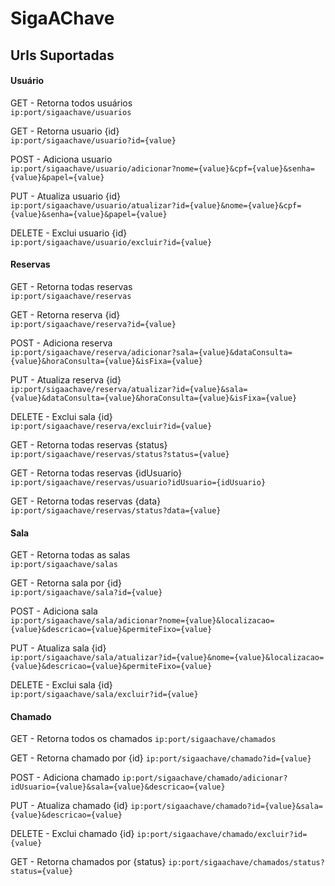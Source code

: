 # SigaAChave

## Urls Suportadas

#### Usuário

GET - Retorna todos usuários  
`ip:port/sigaachave/usuarios`

GET - Retorna usuario {id}  
`ip:port/sigaachave/usuario?id={value}`

POST - Adiciona usuario  
`ip:port/sigaachave/usuario/adicionar?nome={value}&cpf={value}&senha={value}&papel={value}`

PUT - Atualiza usuario {id}  
`ip:port/sigaachave/usuario/atualizar?id={value}&nome={value}&cpf={value}&senha={value}&papel={value}`

DELETE - Exclui usuario {id}  
`ip:port/sigaachave/usuario/excluir?id={value}`

#### Reservas

GET - Retorna todas reservas  
`ip:port/sigaachave/reservas`

GET - Retorna reserva {id}  
`ip:port/sigaachave/reserva?id={value}`

POST - Adiciona reserva  
`ip:port/sigaachave/reserva/adicionar?sala={value}&dataConsulta={value}&horaConsulta={value}&isFixa={value}`

PUT - Atualiza reserva {id}  
`ip:port/sigaachave/reserva/atualizar?id={value}&sala={value}&dataConsulta={value}&horaConsulta={value}&isFixa={value}`

DELETE - Exclui sala {id}  
`ip:port/sigaachave/reserva/excluir?id={value}`

GET - Retorna todas reservas {status}  
`ip:port/sigaachave/reservas/status?status={value}`

GET - Retorna todas reservas {idUsuario}  
`ip:port/sigaachave/reservas/usuario?idUsuario={idUsuario}`

GET - Retorna todas reservas {data}  
`ip:port/sigaachave/reservas/status?data={value}`

#### Sala

GET - Retorna todas as salas  
`ip:port/sigaachave/salas`

GET - Retorna sala por {id}  
`ip:port/sigaachave/sala?id={value}`

POST - Adiciona sala  
`ip:port/sigaachave/sala/adicionar?nome={value}&localizacao={value}&descricao={value}&permiteFixo={value}`

PUT - Atualiza sala {id}  
`ip:port/sigaachave/sala/atualizar?id={value}&nome={value}&localizacao={value}&descricao={value}&permiteFixo={value}`

DELETE - Exclui sala {id}  
`ip:port/sigaachave/sala/excluir?id={value}`


#### Chamado

GET - Retorna todos os chamados
`ip:port/sigaachave/chamados`

GET - Retorna chamado por {id}
`ip:port/sigaachave/chamado?id={value}`

POST - Adiciona chamado
`ip:port/sigaachave/chamado/adicionar?idUsuario={value}&sala={value}&descricao={value}`

PUT - Atualiza chamado {id}
`ip:port/sigaachave/chamado?id={value}&sala={value}&descricao={value}`

DELETE - Exclui chamado {id}
`ip:port/sigaachave/chamado/excluir?id={value}`

GET - Retorna chamados por {status}
`ip:port/sigaachave/chamados/status?status={value}`
